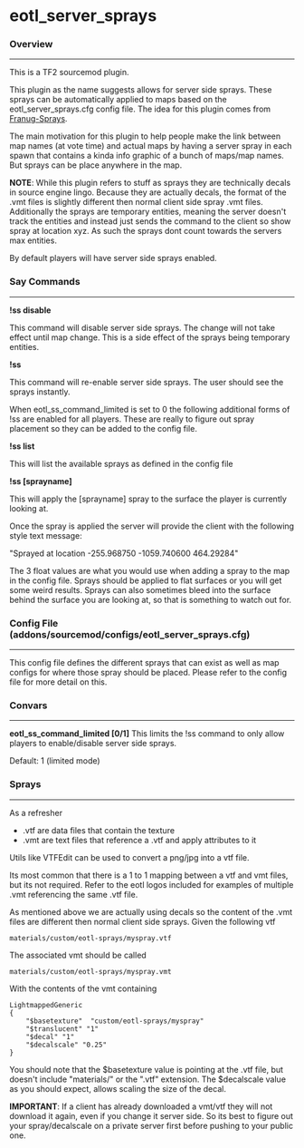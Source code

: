 # eotl_server_sprays

### Overview
<hr>
This is a TF2 sourcemod plugin.

This plugin as the name suggests allows for server side sprays.  These sprays can be automatically applied to maps based on the eotl_server_sprays.cfg config file.  The idea for this plugin comes from [Franug-Sprays](https://github.com/Franc1sco/Franug-Sprays).

The main motivation for this plugin to help people make the link between map names (at vote time) and actual maps by having a server spray in each spawn that contains a kinda info graphic of a bunch of maps/map names.  But sprays can be place anywhere in the map.

**NOTE**: While this plugin refers to stuff as sprays they are technically decals in source engine lingo.  Because they are actually decals, the format of the .vmt files is slightly different then normal client side spray .vmt files. Additionally the sprays are temporary entities, meaning the server doesn't track the entities and instead just sends the command to the client so show spray at location xyz.  As such the sprays dont count towards the servers max entities.

By default players will have server side sprays enabled.

### Say Commands
<hr>

**!ss disable**


This command will disable server side sprays.  The change will not take effect until map change.  This is a side effect of the sprays being temporary entities.


**!ss**

This command will re-enable server side sprays.  The user should see the sprays instantly.


When eotl_ss_command_limited is set to 0 the following additional forms of !ss are enabled for all players.  These are really to figure out spray placement so they can be added to the config file.

**!ss list**

This will list the available sprays as defined in the config file

**!ss [sprayname]**

This will apply the [sprayname] spray to the surface the player is currently looking at.

Once the spray is applied the server will provide the client with the following style text message:

"Sprayed <sprayname> at location -255.968750 -1059.740600 464.29284"

The 3 float values are what you would use when adding a spray to the map in the config file.  Sprays should be applied to flat surfaces or you will get some weird results.  Sprays can also sometimes bleed into the surface behind the surface you are looking at, so that is something to watch out for.


### Config File (addons/sourcemod/configs/eotl_server_sprays.cfg)
<hr>

This config file defines the different sprays that can exist as well as map configs for where those spray should be placed. Please refer to the config file for more detail on this.


### Convars
<hr>

**eotl_ss_command_limited [0/1]**
  This limits the !ss command to only allow players to enable/disable
  server side sprays.

  Default: 1 (limited mode)


### Sprays
<hr>

As a refresher
  * .vtf are data files that contain the texture
  * .vmt are text files that reference a .vtf and apply attributes to it

Utils like VTFEdit can be used to convert a png/jpg into a vtf file.

Its most common that there is a 1 to 1 mapping between a vtf and vmt files, but its not required.  Refer to the eotl logos included for examples of multiple .vmt referencing the same .vtf file.

As mentioned above we are actually using decals so the content of the .vmt files are different then normal client side sprays. Given the following vtf

```materials/custom/eotl-sprays/myspray.vtf```

The associated vmt should be called

```materials/custom/eotl-sprays/myspray.vmt```

With the contents of the vmt containing

```
LightmappedGeneric
{
	"$basetexture"	"custom/eotl-sprays/myspray"
	"$translucent" "1"
	"$decal" "1"
	"$decalscale" "0.25"
}
```

You should note that the $basetexture value is pointing at the .vtf file,
but doesn't include "materials/" or the ".vtf" extension.  The $decalscale
value as you should expect, allows scaling the size of the decal.

**IMPORTANT**: If a client has already downloaded a vmt/vtf they will not
download it again, even if you change it server side.  So its best to
figure out your spray/decalscale on a private server first before pushing
to your public one.